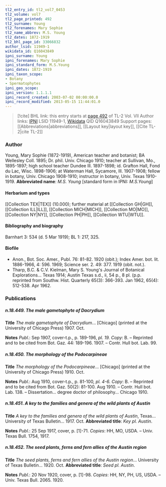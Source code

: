 ```yaml
---
tl2_entry_id: tl2_vol7_0453
tl2_volume: vol7
tl2_page_printed: 492
tl2_surname: Young
tl2_forenames: Mary Sophie
tl2_name_abbrev: M.S. Young
tl2_dates: 1872-1919
tl2_bhl_page_id: 33066832
author_lsid: 11949-1
wikidata_id: Q16043849
ipni_surname: Young
ipni_forenames: Mary Sophie
ipni_standard_form: M.S.Young
ipni_dates: 1872-1919
ipni_taxon_scope: 
- Botany
- Spermatophytes
ipni_geo_scope: 
ipni_version: 1.1.1.1
ipni_record_created: 2003-07-02 00:00:00.0
ipni_record_modified: 2013-05-15 11:44:01.0
---
```


> [!cite] BHL link: this entry starts at [page 492](https://www.biodiversitylibrary.org/page/33066832) of TL-2 Vol. VII
> Author links: [IPNI](https://www.ipni.org/a/11949-1) LSID 11949-1, [Wikidata](https://www.wikidata.org/wiki/Q16043849) QID Q16043849
> Support pages: [[Abbreviations|abbreviations]], [[Layout key|layout key]], [[Cite TL-2|cite TL-2]]

### Author

Young, Mary Sophie (1872-1919), American teacher and botanist; BA Wellesley Coll. 1895; Dr. phil. Univ. Chicago 1910; teacher at Sullivan, Mo., 1895-1897; high school teacher Dundee Ill. 1897-1898; id. Grafton Hall, Fond du Lac, Wisc. 1898-1906; at Waterman Hall, Sycamore, Ill. 1907-1908; fellow in botany, Univ. Chicago 1908-1910; instructor in botany, Univ. Texas 1910-1919. 
**Abbreviated name**: *M.S. Young* \[standard form in IPNI: *M.S.Young*\]

#### Herbarium and types

[[Collection TEX|TEX]] (10.000); further material at [[Collection GH|GH]], [[Collection ILL|ILL]], [[Collection MICH|MICH]], [[Collection MO|MO]], [[Collection NY|NY]], [[Collection PH|PH]], [[Collection WTU|WTU]].

#### Bibliography and biography

Barnhart 3: 534 (d. 5 Mar 1919); BL 1: 217, 325.

#### Biofile

- Anon., Bot. Soc. Amer., Publ. 76: 81-82. 1920 (obit.); Index Amer. bot. lit. 1886-1966, 4: 596. 1969; Science ser. 2. 49: 377. 1919 (obit. not.).
- Tharp, B.C. & C.V. Kielman, Mary S. Young's Journal of Botanical Explorations... Texas 1914; Austin Texas s.d., ii, 54 p., 8 pl. (p.p. reprinted from Southw. Hist. Quarterly 65(3): 366-393. Jan 1962, 65(4): 512-538. Apr 1962.

### Publications

##### n.18.449. The male gametophyte of Dacrydium

**Title**
*The male gametophyte of Dacrydium*... \[Chicago\] (printed at the University of Chicago Press) 1907. Oct.

**Notes**
*Publ*.: Sep 1907, cover-t.p., p. 189-196, *pl. 19. Copy*: B. – Reprinted and to be cited from Bot. Gaz. 44: 189-196. 1907. – Contr. Hull bot. Lab. 99.

##### n.18.450. The morphology of the Podocarpineae

**Title**
*The morphology of the Podocarpineae*... \[Chicago\] (printed at the University of Chicago Press) 1910. Oct.

**Notes**
*Publ*.: Aug 1910, cover-t.p., p. 81-100, *pl. 4-6. Copy*: B. – Reprinted and to be cited from Bot. Gaz. 50(2): 81-100. Aug 1910. – Contr. Hull bot. Lab. 138. – Dissertation... degree doctor of philosophy... Chicago 1910.

##### n.18.451. A key to the families and genera of the wild plants of Austin

**Title**
*A key to the families and genera of the wild plants of Austin*, Texas... University of Texas Bulletin... 1917. Oct.
**Abbreviated title**: *Key pl. Austin*.

**Notes**
*Publ*.: 25 Sep 1917, cover, p. \[1\]-71. *Copies*: HH, MO, USDA. – Univ. Texas Bull. 1754, 1917.

##### n.18.452. The seed plants, ferns and fern allies of the Austin region

**Title**
*The seed plants, ferns and fern allies of the Austin region*... University of Texas Bulletin... 1920. Oct.
**Abbreviated title**: *Seed pl. Austin*.

**Notes**
*Publ*.: 20 Nov 1920, cover, p. \[1\]-98. *Copies*: HH, NY, PH, US, USDA. – Univ. Texas Bull. 2065. 1920.

